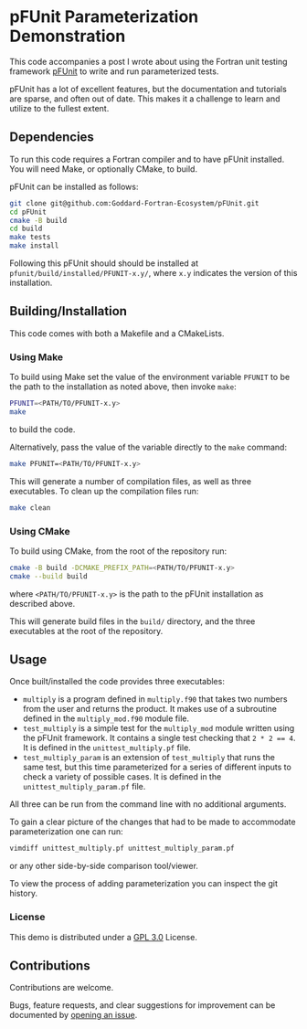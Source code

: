 # pFUnit Parameterization Demonstration

This code accompanies a post I wrote about using the Fortran unit testing framework
[pFUnit](https://github.com/Goddard-Fortran-Ecosystem/pFUnit) to write and run
parameterized tests.

pFUnit has a lot of excellent features, but the documentation and tutorials are sparse,
and often out of date.
This makes it a challenge to learn and utilize to the fullest extent.


## Dependencies

To run this code requires a Fortran compiler and to have pFUnit installed.
You will need Make, or optionally CMake, to build.

pFUnit can be installed as follows:
```sh
git clone git@github.com:Goddard-Fortran-Ecosystem/pFUnit.git
cd pFUnit
cmake -B build
cd build
make tests
make install
```

Following this pFUnit should should be installed at
`pfunit/build/installed/PFUNIT-x.y/`, where
`x.y` indicates the version of this installation.


## Building/Installation

This code comes with both a Makefile and a CMakeLists.

### Using Make

To build using Make set the value of the environment variable `PFUNIT` to
be the path to the installation as noted above, then invoke `make`:
```sh
PFUNIT=<PATH/TO/PFUNIT-x.y>
make
```

to build the code.

Alternatively, pass the value of the variable directly to the `make`
command:
```sh
make PFUNIT=<PATH/TO/PFUNIT-x.y>
```

This will generate a number of compilation files, as well as three executables.
To clean up the compilation files run:
```sh
make clean
```

### Using CMake

To build using CMake, from the root of the repository run:
```sh
cmake -B build -DCMAKE_PREFIX_PATH=<PATH/TO/PFUNIT-x.y>
cmake --build build
```
where `<PATH/TO/PFUNIT-x.y>` is the path to the pFUnit installation as described
above.

This will generate build files in the `build/` directory, and the three executables
at the root of the repository.


## Usage

Once built/installed the code provides three executables:

- `multiply` is a program defined in `multiply.f90` that takes two numbers from
  the user and returns the product. It makes use of a subroutine defined in the
  `multiply_mod.f90` module file.
- `test_multiply` is a simple test for the `multiply_mod` module written using
  the pFUnit framework. It contains a single test checking that `2 * 2 == 4`.
  It is defined in the `unittest_multiply.pf` file.
- `test_multiply_param` is an extension of `test_multiply` that runs the same test,
  but this time parameterized for a series of different inputs to check a variety of
  possible cases. It is defined in the `unittest_multiply_param.pf` file.

All three can be run from the command line with no additional arguments.

To gain a clear picture of the changes that had to be made to accommodate
parameterization one can run:
```sh
vimdiff unittest_multiply.pf unittest_multiply_param.pf
```
or any other side-by-side comparison tool/viewer.

To view the process of adding parameterization you can inspect the git history.


### License

This demo is distributed under a [GPL 3.0](https://github.com/jatkinson1000/pfunit-parameterization-demo/blob/main/LICENSE)
License.


## Contributions
Contributions are welcome.

Bugs, feature requests, and clear suggestions for improvement can be documented by
[opening an issue](https://github.com/jatkinson1000/pfunit-parameterization-demo/issues).
